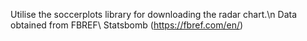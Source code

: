 Utilise the soccerplots library for downloading the radar chart.\n
Data obtained from FBREF\ Statsbomb (https://fbref.com/en/)

